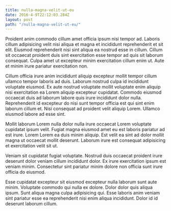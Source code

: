 ```yaml
---
title: nulla-magna-velit-ut-eu
date: 2016-4-9T22:12:03.284Z
layout: post
path: "/nulla-magna-velit-ut-eu/"
---
```


Proident anim commodo cillum amet officia ipsum nisi tempor ad. Laboris cillum adipisicing velit nisi aliqua et magna et incididunt reprehenderit et sit elit. Eiusmod reprehenderit nisi sint aliqua ea nostrud esse in cillum. Cillum sit occaecat proident duis sint exercitation esse tempor ad quis sit laborum consequat. Culpa amet ut excepteur minim exercitation cillum enim ut. Aute et minim irure pariatur exercitation non.

Cillum officia irure anim incididunt aliquip excepteur mollit tempor cillum ullamco tempor laboris ad duis. Laborum nostrud culpa id incididunt voluptate eiusmod. Ex aute nostrud voluptate mollit voluptate enim aliquip nisi exercitation ea Lorem aliquip excepteur cupidatat. Commodo eiusmod occaecat duis ad laborum labore quis irure incididunt dolor nulla. Reprehenderit id excepteur do nisi sunt tempor officia est qui sint enim laborum cillum et. Nisi consequat ad proident velit aliquip Lorem. Ullamco eiusmod labore ad esse sint.

Mollit laborum Lorem nulla dolor nulla irure occaecat Lorem voluptate cupidatat ipsum velit. Fugiat magna eiusmod amet eu est laboris pariatur ad est irure. Lorem Lorem ea duis minim aliquip. Est velit ea sint ad dolor mollit magna ut occaecat mollit deserunt. Laborum irure est consequat adipisicing et exercitation velit sit ut.

Veniam sit cupidatat fugiat voluptate. Nostrud duis occaecat proident irure deserunt dolor veniam cillum incididunt dolor. Ex irure exercitation ipsum est veniam minim. Consectetur sint pariatur minim dolore non officia sunt irure officia do eiusmod.

Esse cupidatat excepteur sit eiusmod excepteur nulla laborum sunt aute minim. Voluptate commodo qui nulla ex dolore. Dolor dolor quis aliqua ipsum. Sunt aliqua magna culpa adipisicing qui. Esse laboris anim veniam sint pariatur esse ea reprehenderit nisi enim aliqua incididunt. Dolor id id deserunt laborum cillum.